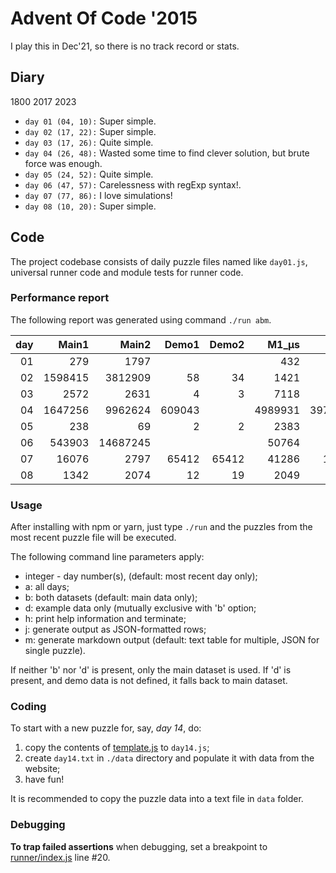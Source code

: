 # Advent Of Code '2015

I play this in Dec'21, so there is no track record or stats.

## Diary
1800 2017 2023

* `day 01 (04, 10):` Super simple.
* `day 02 (17, 22):` Super simple.
* `day 03 (17, 26):` Quite simple.
* `day 04 (26, 48):` Wasted some time to find clever solution, but brute force was enough.
* `day 05 (24, 52):` Quite simple.
* `day 06 (47, 57):` Carelessness with regExp syntax!.
* `day 07 (77, 86):` I love simulations!
* `day 08 (10, 20):` Super simple.


## Code
The project codebase consists of daily puzzle files named like `day01.js`, universal runner code
and module tests for runner code.

### Performance report
The following report was generated using command `./run abm`.

| day|Main1|Main2|Demo1|Demo2|M1_µs|M2_µs|D1_µs|D2_µs|
|---:|---:|---:|---:|---:|---:|---:|---:|---:|
|01|279|1797| | |432|98| | |
|02|1598415|3812909|58|34|1421|1239|94|83|
|03|2572|2631|4|3|7118|6087|74|61|
|04|1647256|9962624|609043| |4989931|39786213|2988310| |
|05|238|69|2|2|2383|4757|189|156|
|06|543903|14687245| | |50764|63036| | |
|07|16076|2797|65412|65412|41286|111607|213|241|
|08|1342|2074|12|19|2049|2480|125|146|

### Usage

After installing with npm or yarn, just type `./run` and the puzzles from the most
recent puzzle file will be executed.

The following command line parameters apply:

* integer - day number(s), (default: most recent day only);
* a: all days;
* b: both datasets (default: main data only);
* d: example data only (mutually exclusive with 'b' option;
* h: print help information and terminate;
* j: generate output as JSON-formatted rows;
* m: generate markdown output (default: text table for multiple, JSON for single puzzle).

If neither 'b' nor 'd' is present, only the main dataset is used. If 'd' is present, and demo data
is not defined, it falls back to main dataset.

### Coding

To start with a new puzzle for, say, _day 14_, do:
1. copy the contents of [template.js](./template.js) to `day14.js`;
1. create `day14.txt` in `./data` directory and populate it with data from the website;
1. have fun!

It is recommended to copy the puzzle data into a text file in `data` folder.

### Debugging

**To trap failed assertions** when debugging, set a breakpoint to
[runner/index.js](./runner/index.js) line #20.
